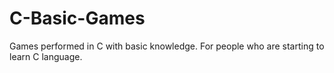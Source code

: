 # C-Basic-Games
Games performed in C with basic knowledge.
For people who are starting to learn C language.
